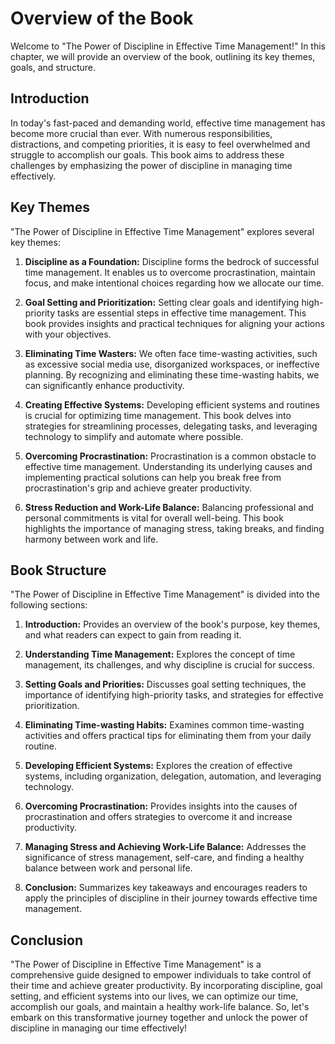 Overview of the Book
=============================

Welcome to "The Power of Discipline in Effective Time Management!" In this chapter, we will provide an overview of the book, outlining its key themes, goals, and structure.

**Introduction**
----------------

In today's fast-paced and demanding world, effective time management has become more crucial than ever. With numerous responsibilities, distractions, and competing priorities, it is easy to feel overwhelmed and struggle to accomplish our goals. This book aims to address these challenges by emphasizing the power of discipline in managing time effectively.

**Key Themes**
--------------

"The Power of Discipline in Effective Time Management" explores several key themes:

1. **Discipline as a Foundation:** Discipline forms the bedrock of successful time management. It enables us to overcome procrastination, maintain focus, and make intentional choices regarding how we allocate our time.

2. **Goal Setting and Prioritization:** Setting clear goals and identifying high-priority tasks are essential steps in effective time management. This book provides insights and practical techniques for aligning your actions with your objectives.

3. **Eliminating Time Wasters:** We often face time-wasting activities, such as excessive social media use, disorganized workspaces, or ineffective planning. By recognizing and eliminating these time-wasting habits, we can significantly enhance productivity.

4. **Creating Effective Systems:** Developing efficient systems and routines is crucial for optimizing time management. This book delves into strategies for streamlining processes, delegating tasks, and leveraging technology to simplify and automate where possible.

5. **Overcoming Procrastination:** Procrastination is a common obstacle to effective time management. Understanding its underlying causes and implementing practical solutions can help you break free from procrastination's grip and achieve greater productivity.

6. **Stress Reduction and Work-Life Balance:** Balancing professional and personal commitments is vital for overall well-being. This book highlights the importance of managing stress, taking breaks, and finding harmony between work and life.

**Book Structure**
------------------

"The Power of Discipline in Effective Time Management" is divided into the following sections:

1. **Introduction:** Provides an overview of the book's purpose, key themes, and what readers can expect to gain from reading it.

2. **Understanding Time Management:** Explores the concept of time management, its challenges, and why discipline is crucial for success.

3. **Setting Goals and Priorities:** Discusses goal setting techniques, the importance of identifying high-priority tasks, and strategies for effective prioritization.

4. **Eliminating Time-wasting Habits:** Examines common time-wasting activities and offers practical tips for eliminating them from your daily routine.

5. **Developing Efficient Systems:** Explores the creation of effective systems, including organization, delegation, automation, and leveraging technology.

6. **Overcoming Procrastination:** Provides insights into the causes of procrastination and offers strategies to overcome it and increase productivity.

7. **Managing Stress and Achieving Work-Life Balance:** Addresses the significance of stress management, self-care, and finding a healthy balance between work and personal life.

8. **Conclusion:** Summarizes key takeaways and encourages readers to apply the principles of discipline in their journey towards effective time management.

**Conclusion**
--------------

"The Power of Discipline in Effective Time Management" is a comprehensive guide designed to empower individuals to take control of their time and achieve greater productivity. By incorporating discipline, goal setting, and efficient systems into our lives, we can optimize our time, accomplish our goals, and maintain a healthy work-life balance. So, let's embark on this transformative journey together and unlock the power of discipline in managing our time effectively!
